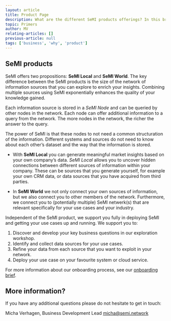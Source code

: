```yaml
---
layout: article
title: Product Page
description: What are the different SeMI products offerings? In this brief you will discover which product fits your organisation best. 
topic: Primers
author: MV
relating-articles: []
previous-article: null
tags: ['business', 'why', 'product']
---
```


## SeMI products

SeMI offers two propositions: **SeMI Local** and **SeMI World**. The key difference between the SeMI products is the size of the network of information sources that you can explore to enrich your insights. Combining multiple sources using SeMI exponentially enhances the quality of your knowledge gained.

Each information source is stored in a *SeMI Node* and can be queried by other nodes in the network. Each node can offer additional information to a query from the network. The more nodes in the network, the richer the answer to the query. 

The power of SeMI is that these nodes to not need a common structuration of the information. Different systems and sources do not need to know about each other’s dataset and the way that the information is stored. 

- With **SeMI Local** you can generate meaningful market insights based on your own company’s data. *SeMI Local* allows you to uncover hidden connections between different sources of information within your company. These can be sources that you generate yourself, for example your own CRM data, or data sources that you have acquired from third parties. 

- In **SeMI World** we not only connect your own sources of information, but we also connect you to other members of the network. Furthermore, we connect you to (potentially multiple) SeMI netwerk(s) that are relevant specifically for your use cases and your industry.  

Independent of the SeMI product, we support you fully in deploying SeMI and getting your use cases up and running. We support you to:

1. Discover and develop your key business questions in our exploration workshop.
1. Identify and collect data sources for your use cases.
1. Refine your data from each source that you want to exploit in your network.
1. Deploy your use case on your favourite system or cloud service.

For more information about our onboarding process, see our [onboarding brief](http://dev.semi.network/knowledge-base/primers/INSERT_LINK.html).

## More information?
If you have any additional questions please do not hesitate to get in touch:

Micha Verhagen, Business Development Lead
[micha@semi.network](mailto:micha@semi.network)
